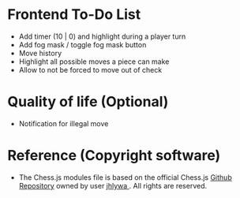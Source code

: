 # Frontend To-Do List

- Add timer (10 | 0) and highlight during a player turn
- Add fog mask / toggle fog mask button
- Move history
- Highlight all possible moves a piece can make
- Allow to not be forced to move out of check

# Quality of life (Optional)

- Notification for illegal move

# Reference (Copyright software)

- The Chess.js modules file is based on the official Chess.js <a href="https://github.com/jhlywa/chess.js"> Github Repository</a> owned by user <a href="https://github.com/jhlywa"> jhlywa </a>. All rights are reserved.
